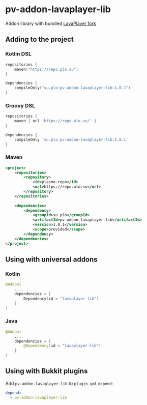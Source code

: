 # pv-addon-lavaplayer-lib
Addon library with bundled [LavaPlayer fork](https://github.com/Walkyst/lavaplayer-fork)

## Adding to the project
### Kotlin DSL
```kotlin
repositories {
    maven("https://repo.plo.su")
}

dependencies {
    compileOnly("su.plo:pv-addon-lavaplayer-lib:1.0.1")
}
```
### Groovy DSL
```groovy
repositories {
    maven { url 'https://repo.plo.su/' }
}

dependencies {
    compileOnly 'su.plo:pv-addon-lavaplayer-lib:1.0.1'
}
```
### Maven
```xml
<project>
    <repositories>
        <repository>
            <id>plasmo-repo</id>
            <url>https://repo.plo.su</url>
        </repository>
    </repositories>
    
    <dependencies>
        <dependency>
            <groupId>su.plo</groupId>
            <artifactId>pv-addon-lavaplayer-lib</artifactId>
            <version>1.0.1</version>
            <scope>provided</scope>
        </dependency>
    </dependencies>
</project>
```

## Using with universal addons
### Kotlin
```kotlin
@Addon(
    ...
    dependencies = [
        Dependency(id = "lavaplayer-lib")
    ]
)
```
### Java
```java
@Addon(
    ...
    dependencies = {
        @Dependency(id = "lavaplayer-lib")
    }
)
```
## Using with Bukkit plugins
Add `pv-addon-lavaplayer-lib` to `plugin.yml` `depend`:
```yaml
depend:
  - pv-addon-lavaplayer-lib
```
